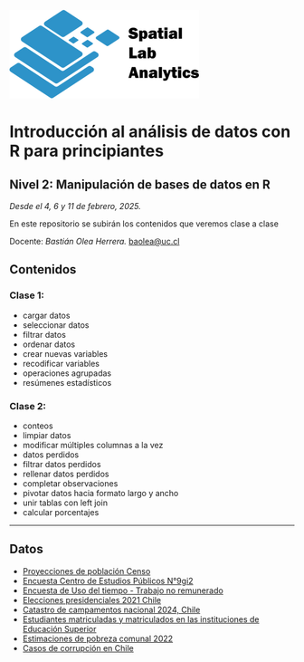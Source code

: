 [![](logo_spatialLab.png)](https://spatiallab.cl)

# Introducción al análisis de datos con R para principiantes
## Nivel 2: Manipulación de bases de datos en R

_Desde el 4, 6 y 11 de febrero, 2025._

En este repositorio se subirán los contenidos que veremos clase a clase

Docente: _Bastián Olea Herrera._ baolea@uc.cl


## Contenidos

### Clase 1:
- cargar datos
- seleccionar datos
- filtrar datos 
- ordenar datos 
- crear nuevas variables
- recodificar variables
- operaciones agrupadas
- resúmenes estadísticos


### Clase 2:
- conteos
- limpiar datos
- modificar múltiples columnas a la vez
- datos perdidos
- filtrar datos perdidos
- rellenar datos perdidos
- completar observaciones
- pivotar datos hacia formato largo y ancho
- unir tablas con left join
- calcular porcentajes


----

## Datos 
- [Proyecciones de población Censo](https://www.ine.gob.cl/estadisticas/sociales/demografia-y-vitales/proyecciones-de-poblacion)
- [Encuesta Centro de Estudios Públicos N°9gi2](https://www.cepchile.cl/encuesta/encuesta-cep-n-92/)
- [Encuesta de Uso del tiempo - Trabajo no remunerado](https://www.ine.gob.cl/estadisticas/sociales/genero/uso-del-tiempo)
- [Elecciones presidenciales 2021 Chile](https://github.com/bastianolea/presidenciales_2021_chile)
- [Catastro de campamentos nacional 2024, Chile](https://github.com/bastianolea/campamentos_chile)
- [Estudiantes matriculadas y matriculados en las instituciones de Educación Superior](https://www.mifuturo.cl/bases-de-datos-de-matriculados/)
- [Estimaciones de pobreza comunal 2022](https://bidat.midesof.cl/directorio/Pobreza%20comunal/estimaciones-de-pobreza-comunal-2022)
- [Casos de corrupción en Chile](https://github.com/bastianolea/corrupcion_chile)